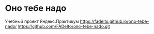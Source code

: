# Оно тебе надо

Учебный проект Яндекс.Практикум
https://fadelto.github.io/ono-tebe-nado/
https://github.com/FADelto/ono-tebe-nado.git
